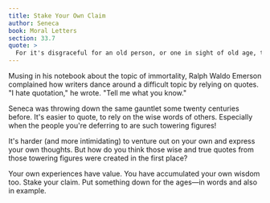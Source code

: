 ```yaml
---
title: Stake Your Own Claim
author: Seneca
book: Moral Letters
section: 33.7
quote: >
  For it's disgraceful for an old person, or one in sight of old age, to have only the knowledge carried in their notebooks. Zeno said this...what do you say? Cleanthes said that...what do you say? How long will you be compelled by the claims of another? Take charge and stake your own claim—something posterity will carry in its notebook.
---
```


Musing in his notebook about the topic of immortality, Ralph Waldo Emerson complained how writers dance around a difficult topic by relying on quotes. "I hate quotation," he wrote. "Tell me what you know."

Seneca was throwing down the same gauntlet some twenty centuries before. It's easier to quote, to rely on the wise words of others. Especially when the people you're deferring to are such towering figures!

It's harder (and more intimidating) to venture out on your own and express your own thoughts. But how do you think those wise and true quotes from those towering figures were created in the first place?

Your own experiences have value. You have accumulated your own wisdom too. Stake your claim. Put something down for the ages—in words and also in example.
